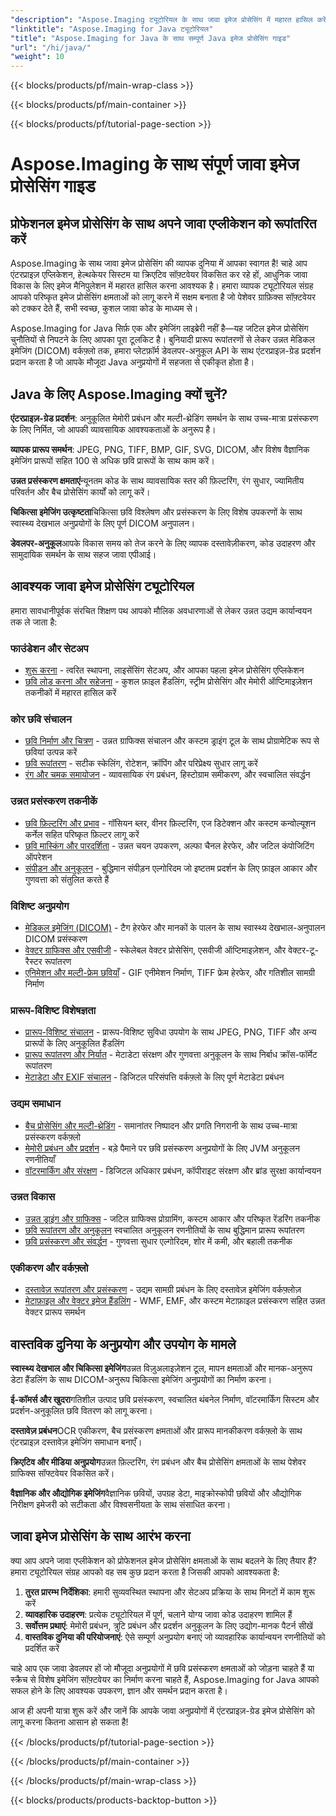 ```yaml
---
"description": "Aspose.Imaging ट्यूटोरियल के साथ जावा इमेज प्रोसेसिंग में महारत हासिल करें। व्यापक चरण-दर-चरण मार्गदर्शिकाओं के साथ छवि रूपांतरण, संवर्द्धन, DICOM प्रसंस्करण, बैच संचालन और उन्नत फ़िल्टरिंग तकनीकों को सीखें।"
"linktitle": "Aspose.Imaging for Java ट्यूटोरियल"
"title": "Aspose.Imaging for Java के साथ सम्पूर्ण Java इमेज प्रोसेसिंग गाइड"
"url": "/hi/java/"
"weight": 10
---
```


{{< blocks/products/pf/main-wrap-class >}}

{{< blocks/products/pf/main-container >}}

{{< blocks/products/pf/tutorial-page-section >}}

# Aspose.Imaging के साथ संपूर्ण जावा इमेज प्रोसेसिंग गाइड

## प्रोफेशनल इमेज प्रोसेसिंग के साथ अपने जावा एप्लीकेशन को रूपांतरित करें

Aspose.Imaging के साथ जावा इमेज प्रोसेसिंग की व्यापक दुनिया में आपका स्वागत है! चाहे आप एंटरप्राइज़ एप्लिकेशन, हेल्थकेयर सिस्टम या क्रिएटिव सॉफ़्टवेयर विकसित कर रहे हों, आधुनिक जावा विकास के लिए इमेज मैनिपुलेशन में महारत हासिल करना आवश्यक है। हमारा व्यापक ट्यूटोरियल संग्रह आपको परिष्कृत इमेज प्रोसेसिंग क्षमताओं को लागू करने में सक्षम बनाता है जो पेशेवर ग्राफ़िक्स सॉफ़्टवेयर को टक्कर देते हैं, सभी स्वच्छ, कुशल जावा कोड के माध्यम से।

Aspose.Imaging for Java सिर्फ़ एक और इमेजिंग लाइब्रेरी नहीं है—यह जटिल इमेज प्रोसेसिंग चुनौतियों से निपटने के लिए आपका पूरा टूलकिट है। बुनियादी प्रारूप रूपांतरणों से लेकर उन्नत मेडिकल इमेजिंग (DICOM) वर्कफ़्लो तक, हमारा प्लेटफ़ॉर्म डेवलपर-अनुकूल API के साथ एंटरप्राइज़-ग्रेड प्रदर्शन प्रदान करता है जो आपके मौजूदा Java अनुप्रयोगों में सहजता से एकीकृत होता है।

## Java के लिए Aspose.Imaging क्यों चुनें?

**एंटरप्राइज़-ग्रेड प्रदर्शन**: अनुकूलित मेमोरी प्रबंधन और मल्टी-थ्रेडिंग समर्थन के साथ उच्च-मात्रा प्रसंस्करण के लिए निर्मित, जो आपकी व्यावसायिक आवश्यकताओं के अनुरूप है।

**व्यापक प्रारूप समर्थन**: JPEG, PNG, TIFF, BMP, GIF, SVG, DICOM, और विशेष वैज्ञानिक इमेजिंग प्रारूपों सहित 100 से अधिक छवि प्रारूपों के साथ काम करें।

**उन्नत प्रसंस्करण क्षमताएं**न्यूनतम कोड के साथ व्यावसायिक स्तर की फ़िल्टरिंग, रंग सुधार, ज्यामितीय परिवर्तन और बैच प्रोसेसिंग कार्यों को लागू करें।

**चिकित्सा इमेजिंग उत्कृष्टता**चिकित्सा छवि विश्लेषण और प्रसंस्करण के लिए विशेष उपकरणों के साथ स्वास्थ्य देखभाल अनुप्रयोगों के लिए पूर्ण DICOM अनुपालन।

**डेवलपर-अनुकूल**आपके विकास समय को तेज करने के लिए व्यापक दस्तावेज़ीकरण, कोड उदाहरण और सामुदायिक समर्थन के साथ सहज जावा एपीआई।

## आवश्यक जावा इमेज प्रोसेसिंग ट्यूटोरियल

हमारा सावधानीपूर्वक संरचित शिक्षण पथ आपको मौलिक अवधारणाओं से लेकर उन्नत उद्यम कार्यान्वयन तक ले जाता है:

### फाउंडेशन और सेटअप
- [शुरू करना](./getting-started/) - त्वरित स्थापना, लाइसेंसिंग सेटअप, और आपका पहला इमेज प्रोसेसिंग एप्लिकेशन
- [छवि लोड करना और सहेजना](./image-loading-saving/) - कुशल फ़ाइल हैंडलिंग, स्ट्रीम प्रोसेसिंग और मेमोरी ऑप्टिमाइज़ेशन तकनीकों में महारत हासिल करें

### कोर छवि संचालन
- [छवि निर्माण और चित्रण](./image-creation-drawing/) - उन्नत ग्राफिक्स संचालन और कस्टम ड्राइंग टूल के साथ प्रोग्रामेटिक रूप से छवियां उत्पन्न करें
- [छवि रूपांतरण](./image-transformations/) - सटीक स्केलिंग, रोटेशन, क्रॉपिंग और परिप्रेक्ष्य सुधार लागू करें
- [रंग और चमक समायोजन](./color-brightness-adjustments/) - व्यावसायिक रंग प्रबंधन, हिस्टोग्राम समीकरण, और स्वचालित संवर्द्धन

### उन्नत प्रसंस्करण तकनीकें
- [छवि फ़िल्टरिंग और प्रभाव](./image-filtering-effects/) - गॉसियन ब्लर, वीनर फ़िल्टरिंग, एज डिटेक्शन और कस्टम कन्वोल्यूशन कर्नेल सहित परिष्कृत फ़िल्टर लागू करें
- [छवि मास्किंग और पारदर्शिता](./image-masking-transparency/) - उन्नत चयन उपकरण, अल्फा चैनल हेरफेर, और जटिल कंपोजिटिंग ऑपरेशन
- [संपीड़न और अनुकूलन](./compression-optimization/) - बुद्धिमान संपीड़न एल्गोरिदम जो इष्टतम प्रदर्शन के लिए फ़ाइल आकार और गुणवत्ता को संतुलित करते हैं

### विशिष्ट अनुप्रयोग
- [मेडिकल इमेजिंग (DICOM)](./medical-imaging-dicom/) - टैग हेरफेर और मानकों के पालन के साथ स्वास्थ्य देखभाल-अनुपालन DICOM प्रसंस्करण
- [वेक्टर ग्राफिक्स और एसवीजी](./vector-graphics-svg/) - स्केलेबल वेक्टर प्रोसेसिंग, एसवीजी ऑप्टिमाइज़ेशन, और वेक्टर-टू-रैस्टर रूपांतरण
- [एनिमेशन और मल्टी-फ्रेम छवियाँ](./animation-multi-frame-images/) - GIF एनीमेशन निर्माण, TIFF फ्रेम हेरफेर, और गतिशील सामग्री निर्माण

### प्रारूप-विशिष्ट विशेषज्ञता
- [प्रारूप-विशिष्ट संचालन](./format-specific-operations/) - प्रारूप-विशिष्ट सुविधा उपयोग के साथ JPEG, PNG, TIFF और अन्य प्रारूपों के लिए अनुकूलित हैंडलिंग
- [प्रारूप रूपांतरण और निर्यात](./format-conversion-export/) - मेटाडेटा संरक्षण और गुणवत्ता अनुकूलन के साथ निर्बाध क्रॉस-फॉर्मेट रूपांतरण
- [मेटाडेटा और EXIF संचालन](./metadata-exif-operations/) - डिजिटल परिसंपत्ति वर्कफ़्लो के लिए पूर्ण मेटाडेटा प्रबंधन

### उद्यम समाधान
- [बैच प्रोसेसिंग और मल्टी-थ्रेडिंग](./batch-processing-multi-threading/) - समानांतर निष्पादन और प्रगति निगरानी के साथ उच्च-मात्रा प्रसंस्करण वर्कफ़्लो
- [मेमोरी प्रबंधन और प्रदर्शन](./memory-management-performance/) - बड़े पैमाने पर छवि प्रसंस्करण अनुप्रयोगों के लिए JVM अनुकूलन रणनीतियाँ
- [वॉटरमार्किंग और संरक्षण](./watermarking-protection/) - डिजिटल अधिकार प्रबंधन, कॉपीराइट संरक्षण और ब्रांड सुरक्षा कार्यान्वयन

### उन्नत विकास
- [उन्नत ड्राइंग और ग्राफिक्स](./advanced-drawing-graphics/) - जटिल ग्राफिक्स प्रोग्रामिंग, कस्टम आकार और परिष्कृत रेंडरिंग तकनीक
- [छवि रूपांतरण और अनुकूलन](./image-conversion-and-optimization/) स्वचालित अनुकूलन रणनीतियों के साथ बुद्धिमान प्रारूप रूपांतरण
- [छवि प्रसंस्करण और संवर्द्धन](./image-processing-and-enhancement/) - गुणवत्ता सुधार एल्गोरिदम, शोर में कमी, और बहाली तकनीक

### एकीकरण और वर्कफ़्लो
- [दस्तावेज़ रूपांतरण और प्रसंस्करण](./document-conversion-and-processing/) - उद्यम सामग्री प्रबंधन के लिए दस्तावेज़ इमेजिंग वर्कफ़्लोज़
- [मेटाफ़ाइल और वेक्टर इमेज हैंडलिंग](./metafile-and-vector-image-handling/) - WMF, EMF, और कस्टम मेटाफ़ाइल प्रसंस्करण सहित उन्नत वेक्टर प्रारूप समर्थन

## वास्तविक दुनिया के अनुप्रयोग और उपयोग के मामले

**स्वास्थ्य देखभाल और चिकित्सा इमेजिंग**उन्नत विज़ुअलाइज़ेशन टूल, मापन क्षमताओं और मानक-अनुरूप डेटा हैंडलिंग के साथ DICOM-अनुरूप चिकित्सा इमेजिंग अनुप्रयोगों का निर्माण करना।

**ई-कॉमर्स और खुदरा**गतिशील उत्पाद छवि प्रसंस्करण, स्वचालित थंबनेल निर्माण, वॉटरमार्किंग सिस्टम और प्रदर्शन-अनुकूलित छवि वितरण को लागू करना।

**दस्तावेज़ प्रबंधन**OCR एकीकरण, बैच प्रसंस्करण क्षमताओं और प्रारूप मानकीकरण वर्कफ़्लो के साथ एंटरप्राइज़ दस्तावेज़ इमेजिंग समाधान बनाएँ।

**क्रिएटिव और मीडिया अनुप्रयोग**उन्नत फ़िल्टरिंग, रंग प्रबंधन और बैच प्रोसेसिंग क्षमताओं के साथ पेशेवर ग्राफिक्स सॉफ्टवेयर विकसित करें।

**वैज्ञानिक और औद्योगिक इमेजिंग**वैज्ञानिक छवियों, उपग्रह डेटा, माइक्रोस्कोपी छवियों और औद्योगिक निरीक्षण इमेजरी को सटीकता और विश्वसनीयता के साथ संसाधित करना।

## जावा इमेज प्रोसेसिंग के साथ आरंभ करना

क्या आप अपने जावा एप्लीकेशन को प्रोफेशनल इमेज प्रोसेसिंग क्षमताओं के साथ बदलने के लिए तैयार हैं? हमारा ट्यूटोरियल संग्रह आपको वह सब कुछ प्रदान करता है जिसकी आपको आवश्यकता है:

1. **तुरत प्रारम्भ निर्देशिका**: हमारी सुव्यवस्थित स्थापना और सेटअप प्रक्रिया के साथ मिनटों में काम शुरू करें
2. **व्यावहारिक उदाहरण**: प्रत्येक ट्यूटोरियल में पूर्ण, चलाने योग्य जावा कोड उदाहरण शामिल हैं
3. **सर्वोत्तम प्रथाएं**: मेमोरी प्रबंधन, त्रुटि प्रबंधन और प्रदर्शन अनुकूलन के लिए उद्योग-मानक पैटर्न सीखें
4. **वास्तविक दुनिया की परियोजनाएं**: ऐसे सम्पूर्ण अनुप्रयोग बनाएं जो व्यावहारिक कार्यान्वयन रणनीतियों को प्रदर्शित करें

चाहे आप एक जावा डेवलपर हों जो मौजूदा अनुप्रयोगों में छवि प्रसंस्करण क्षमताओं को जोड़ना चाहते हैं या स्क्रैच से विशेष इमेजिंग सॉफ़्टवेयर का निर्माण करना चाहते हैं, Aspose.Imaging for Java आपको सफल होने के लिए आवश्यक उपकरण, ज्ञान और समर्थन प्रदान करता है।

आज ही अपनी यात्रा शुरू करें और जानें कि आपके जावा अनुप्रयोगों में एंटरप्राइज़-ग्रेड इमेज प्रोसेसिंग को लागू करना कितना आसान हो सकता है!

{{< /blocks/products/pf/tutorial-page-section >}}

{{< /blocks/products/pf/main-container >}}

{{< /blocks/products/pf/main-wrap-class >}}

{{< blocks/products/products-backtop-button >}}